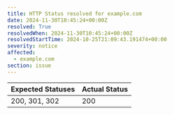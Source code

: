 ```yaml
---
title: HTTP Status resolved for example.com
date: 2024-11-30T10:45:24+00:00Z
resolved: True
resolvedWhen: 2024-11-30T10:45:24+00:00Z
resolvedStartTime: 2024-10-25T21:09:43.191474+00:00
severity: notice
affected:
  - example.com
section: issue
---
```


| Expected Statuses | Actual Status  |
|-------------------|----------------|
| 200, 301, 302 | 200 |

